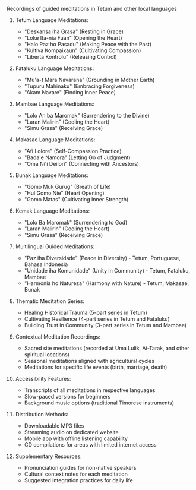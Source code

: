 Recordings of guided meditations in Tetum and other local languages

1. Tetum Language Meditations:
   - "Deskansa iha Grasa" (Resting in Grace)
   - "Loke Ita-nia Fuan" (Opening the Heart)
   - "Halo Paz ho Pasadu" (Making Peace with the Past)
   - "Kultiva Kompaixaun" (Cultivating Compassion)
   - "Liberta Kontrolu" (Releasing Control)

2. Fataluku Language Meditations:
   - "Mu'a-t Mara Navarana" (Grounding in Mother Earth)
   - "Tupuru Mahinaku" (Embracing Forgiveness)
   - "Akam Navare" (Finding Inner Peace)

3. Mambae Language Meditations:
   - "Lolo An ba Maromak" (Surrendering to the Divine)
   - "Laran Malirin" (Cooling the Heart)
   - "Simu Grasa" (Receiving Grace)

4. Makasae Language Meditations:
   - "Afi Lolore" (Self-Compassion Practice)
   - "Bada'e Namora" (Letting Go of Judgment)
   - "Oma Ni'i Deilori" (Connecting with Ancestors)

5. Bunak Language Meditations:
   - "Gomo Muk Gurug" (Breath of Life)
   - "Hul Gomo Nie" (Heart Opening)
   - "Gomo Matas" (Cultivating Inner Strength)

6. Kemak Language Meditations:
   - "Lolo Ba Maromak" (Surrendering to God)
   - "Laran Malirin" (Cooling the Heart)
   - "Simu Grasa" (Receiving Grace)

7. Multilingual Guided Meditations:
   - "Paz iha Diversidade" (Peace in Diversity) - Tetum, Portuguese, Bahasa Indonesia
   - "Unidade iha Komunidade" (Unity in Community) - Tetum, Fataluku, Mambae
   - "Harmonia ho Natureza" (Harmony with Nature) - Tetum, Makasae, Bunak

8. Thematic Meditation Series:
   - Healing Historical Trauma (5-part series in Tetum)
   - Cultivating Resilience (4-part series in Tetum and Fataluku)
   - Building Trust in Community (3-part series in Tetum and Mambae)

9. Contextual Meditation Recordings:
   - Sacred site meditations (recorded at Uma Lulik, Ai-Tarak, and other spiritual locations)
   - Seasonal meditations aligned with agricultural cycles
   - Meditations for specific life events (birth, marriage, death)

10. Accessibility Features:
    - Transcripts of all meditations in respective languages
    - Slow-paced versions for beginners
    - Background music options (traditional Timorese instruments)

11. Distribution Methods:
    - Downloadable MP3 files
    - Streaming audio on dedicated website
    - Mobile app with offline listening capability
    - CD compilations for areas with limited internet access

12. Supplementary Resources:
    - Pronunciation guides for non-native speakers
    - Cultural context notes for each meditation
    - Suggested integration practices for daily life